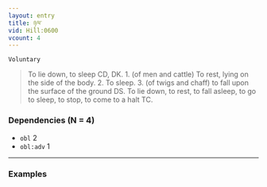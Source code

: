 ```yaml
---
layout: entry
title: ཉལ་
vid: Hill:0600
vcount: 4
---
```

`Voluntary` 
> To lie down, to sleep CD, DK\.
 1\.
 (of men and cattle) To rest, lying on the side of the body\.
 2\.
 To sleep\.
 3\.
 (of twigs and chaff) to fall upon the surface of the ground DS\.
 To lie down, to rest, to fall asleep, to go to sleep, to stop, to come to a halt TC\.

### Dependencies (N = 4)
* `obl` 2
* `obl:adv` 1

---

### Examples



